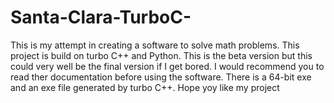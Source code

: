 # Santa-Clara-TurboC-
This is my attempt in creating a software to solve math problems. This project is build on turbo C++ and Python. This is the beta version but this could very well be the final version if I get bored. I would recommend you to read ther documentation before using the software. There is a 64-bit exe and an exe file generated by turbo C++. Hope yoy like my project

 

